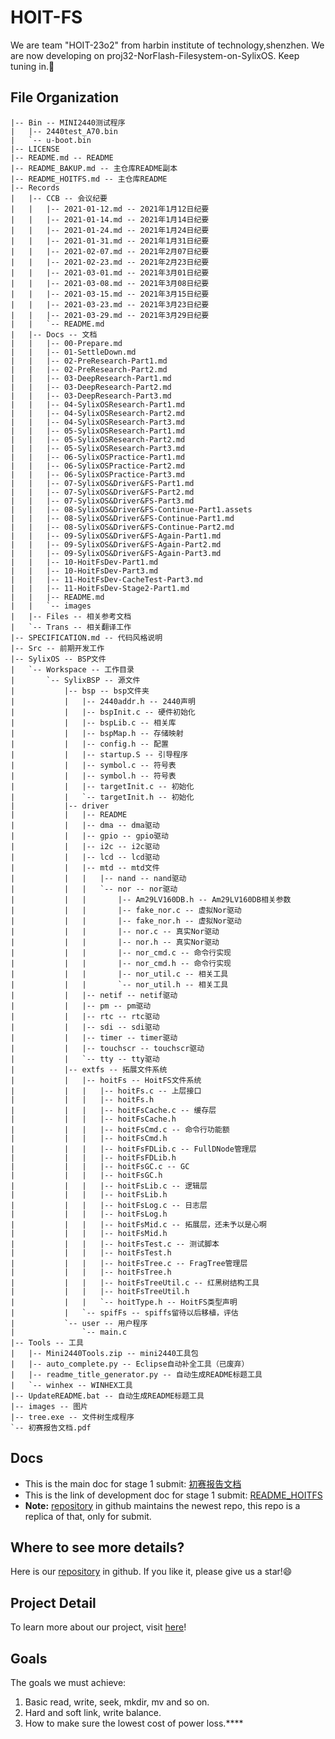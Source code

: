# HOIT-FS
We are team "HOIT-23o2" from harbin institute of technology,shenzhen. We are now developing on proj32-NorFlash-Filesystem-on-SylixOS. Keep tuning in.👏

## File Organization

```
|-- Bin -- MINI2440测试程序
|   |-- 2440test_A70.bin
|   `-- u-boot.bin
|-- LICENSE
|-- README.md -- README
|-- README_BAKUP.md -- 主仓库README副本
|-- README_HOITFS.md -- 主仓库README
|-- Records
|   |-- CCB -- 会议纪要
|   |   |-- 2021-01-12.md -- 2021年1月12日纪要
|   |   |-- 2021-01-14.md -- 2021年1月14日纪要
|   |   |-- 2021-01-24.md -- 2021年1月24日纪要
|   |   |-- 2021-01-31.md -- 2021年1月31日纪要
|   |   |-- 2021-02-07.md -- 2021年2月07日纪要
|   |   |-- 2021-02-23.md -- 2021年2月23日纪要
|   |   |-- 2021-03-01.md -- 2021年3月01日纪要
|   |   |-- 2021-03-08.md -- 2021年3月08日纪要
|   |   |-- 2021-03-15.md -- 2021年3月15日纪要
|   |   |-- 2021-03-23.md -- 2021年3月23日纪要
|   |   |-- 2021-03-29.md -- 2021年3月29日纪要
|   |   `-- README.md
|   |-- Docs -- 文档
|   |   |-- 00-Prepare.md
|   |   |-- 01-SettleDown.md
|   |   |-- 02-PreResearch-Part1.md
|   |   |-- 02-PreResearch-Part2.md
|   |   |-- 03-DeepResearch-Part1.md
|   |   |-- 03-DeepResearch-Part2.md
|   |   |-- 03-DeepResearch-Part3.md
|   |   |-- 04-SylixOSResearch-Part1.md
|   |   |-- 04-SylixOSResearch-Part2.md
|   |   |-- 04-SylixOSResearch-Part3.md
|   |   |-- 05-SylixOSResearch-Part1.md
|   |   |-- 05-SylixOSResearch-Part2.md
|   |   |-- 05-SylixOSResearch-Part3.md
|   |   |-- 06-SylixOSPractice-Part1.md
|   |   |-- 06-SylixOSPractice-Part2.md
|   |   |-- 06-SylixOSPractice-Part3.md
|   |   |-- 07-SylixOS&Driver&FS-Part1.md
|   |   |-- 07-SylixOS&Driver&FS-Part2.md
|   |   |-- 07-SylixOS&Driver&FS-Part3.md
|   |   |-- 08-SylixOS&Driver&FS-Continue-Part1.assets
|   |   |-- 08-SylixOS&Driver&FS-Continue-Part1.md
|   |   |-- 08-SylixOS&Driver&FS-Continue-Part2.md
|   |   |-- 09-SylixOS&Driver&FS-Again-Part1.md
|   |   |-- 09-SylixOS&Driver&FS-Again-Part2.md
|   |   |-- 09-SylixOS&Driver&FS-Again-Part3.md
|   |   |-- 10-HoitFsDev-Part1.md
|   |   |-- 10-HoitFsDev-Part3.md
|   |   |-- 11-HoitFsDev-CacheTest-Part3.md
|   |   |-- 11-HoitFsDev-Stage2-Part1.md
|   |   |-- README.md
|   |   `-- images
|   |-- Files -- 相关参考文档
|   `-- Trans -- 相关翻译工作
|-- SPECIFICATION.md -- 代码风格说明
|-- Src -- 前期开发工作
|-- SylixOS -- BSP文件
|   `-- Workspace -- 工作目录
|       `-- SylixBSP -- 源文件
|           |-- bsp -- bsp文件夹
|           |   |-- 2440addr.h -- 2440声明
|           |   |-- bspInit.c -- 硬件初始化
|           |   |-- bspLib.c -- 相关库
|           |   |-- bspMap.h -- 存储映射
|           |   |-- config.h -- 配置
|           |   |-- startup.S -- 引导程序
|           |   |-- symbol.c -- 符号表
|           |   |-- symbol.h -- 符号表
|           |   |-- targetInit.c -- 初始化
|           |   `-- targetInit.h -- 初始化
|           |-- driver
|           |   |-- README
|           |   |-- dma -- dma驱动
|           |   |-- gpio -- gpio驱动
|           |   |-- i2c -- i2c驱动
|           |   |-- lcd -- lcd驱动
|           |   |-- mtd -- mtd文件
|           |   |   |-- nand -- nand驱动
|           |   |   `-- nor -- nor驱动
|           |   |       |-- Am29LV160DB.h -- Am29LV160DB相关参数 
|           |   |       |-- fake_nor.c -- 虚拟Nor驱动
|           |   |       |-- fake_nor.h -- 虚拟Nor驱动
|           |   |       |-- nor.c -- 真实Nor驱动
|           |   |       |-- nor.h -- 真实Nor驱动
|           |   |       |-- nor_cmd.c -- 命令行实现
|           |   |       |-- nor_cmd.h -- 命令行实现
|           |   |       |-- nor_util.c -- 相关工具
|           |   |       `-- nor_util.h -- 相关工具
|           |   |-- netif -- netif驱动
|           |   |-- pm -- pm驱动
|           |   |-- rtc -- rtc驱动
|           |   |-- sdi -- sdi驱动
|           |   |-- timer -- timer驱动
|           |   |-- touchscr -- touchscr驱动
|           |   `-- tty -- tty驱动
|           |-- extfs -- 拓展文件系统
|           |   |-- hoitFs -- HoitFS文件系统
|           |   |   |-- hoitFs.c -- 上层接口
|           |   |   |-- hoitFs.h
|           |   |   |-- hoitFsCache.c -- 缓存层
|           |   |   |-- hoitFsCache.h
|           |   |   |-- hoitFsCmd.c -- 命令行功能额
|           |   |   |-- hoitFsCmd.h
|           |   |   |-- hoitFsFDLib.c -- FullDNode管理层
|           |   |   |-- hoitFsFDLib.h
|           |   |   |-- hoitFsGC.c -- GC
|           |   |   |-- hoitFsGC.h
|           |   |   |-- hoitFsLib.c -- 逻辑层
|           |   |   |-- hoitFsLib.h
|           |   |   |-- hoitFsLog.c -- 日志层
|           |   |   |-- hoitFsLog.h
|           |   |   |-- hoitFsMid.c -- 拓展层，还未予以是心啊
|           |   |   |-- hoitFsMid.h
|           |   |   |-- hoitFsTest.c -- 测试脚本
|           |   |   |-- hoitFsTest.h
|           |   |   |-- hoitFsTree.c -- FragTree管理层
|           |   |   |-- hoitFsTree.h
|           |   |   |-- hoitFsTreeUtil.c -- 红黑树结构工具
|           |   |   |-- hoitFsTreeUtil.h
|           |   |   `-- hoitType.h -- HoitFS类型声明
|           |   `-- spifFs -- spiffs留待以后移植，评估
|           `-- user -- 用户程序
|               `-- main.c
|-- Tools -- 工具
|   |-- Mini2440Tools.zip -- mini2440工具包
|   |-- auto_complete.py -- Eclipse自动补全工具（已废弃）
|   |-- readme_title_generator.py -- 自动生成README标题工具
|   `-- winhex -- WINHEX工具
|-- UpdateREADME.bat -- 自动生成README标题工具
|-- images -- 图片
|-- tree.exe -- 文件树生成程序
`-- 初赛报告文档.pdf
```

## Docs

- This is the main doc for stage 1 submit: [初赛报告文档](./初赛报告文档.pdf)
- This is the link of development doc for stage 1 submit: [README_HOITFS](./README_HOITFS.md)
- **Note:** [repository](https://github.com/Hoit-23o2/HoitOS.git) in github maintains the newest repo, this repo is a replica of that, only for submit.

## Where to see more details?
Here is our [repository](https://github.com/Hoit-23o2/HoitOS.git) in github. If you like it, please give us a star!😄

## Project Detail
To learn more about our project, visit [here](https://github.com/oscomp/proj32-NorFlash-FileSystem-on-SylixOS)! 

## Goals
The goals we must achieve:
1. Basic read, write, seek, mkdir, mv and so on.
2. Hard and soft link, write balance.
3. How to make sure the lowest cost of power loss.****

